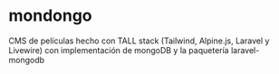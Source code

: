 # mondongo
CMS de películas hecho con TALL stack (Tailwind, Alpine.js, Laravel y Livewire) con implementación de mongoDB y la paquetería laravel-mongodb
